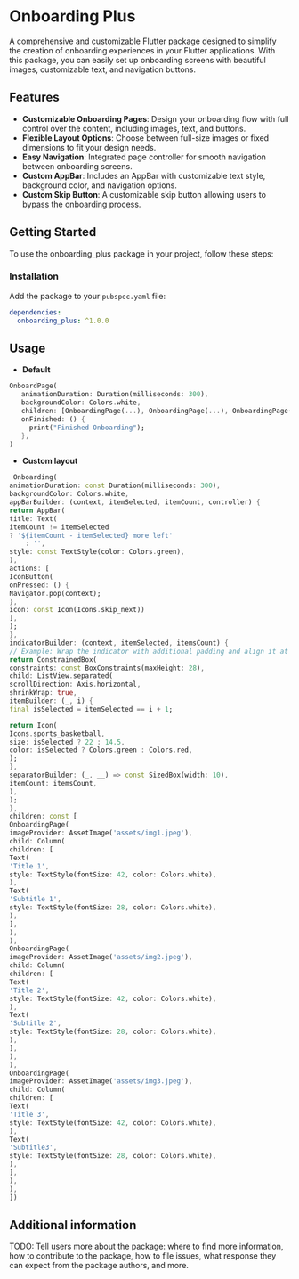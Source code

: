 # Onboarding Plus

A comprehensive and customizable Flutter package designed to simplify the creation of onboarding experiences in your Flutter applications. With this package, you can easily set up onboarding screens with beautiful images, customizable text, and navigation buttons.

## Features

- **Customizable Onboarding Pages**: Design your onboarding flow with full control over the content, including images, text, and buttons.
- **Flexible Layout Options**: Choose between full-size images or fixed dimensions to fit your design needs.
- **Easy Navigation**: Integrated page controller for smooth navigation between onboarding screens.
- **Custom AppBar**: Includes an AppBar with customizable text style, background color, and navigation options.
- **Custom Skip Button**: A customizable skip button allowing users to bypass the onboarding process.

## Getting Started

To use the  onboarding_plus package in your project, follow these steps:

### Installation

Add the package to your `pubspec.yaml` file:

```yaml
dependencies:
  onboarding_plus: ^1.0.0
```
## Usage
- **Default**

```dart
OnboardPage(
   animationDuration: Duration(milliseconds: 300),
   backgroundColor: Colors.white,
   children: [OnboardingPage(...), OnboardingPage(...), OnboardingPage(...)],
   onFinished: () {
     print("Finished Onboarding");
   },
)
```

- **Custom layout**

```dart
 Onboarding(
animationDuration: const Duration(milliseconds: 300),
backgroundColor: Colors.white,
appBarBuilder: (context, itemSelected, itemCount, controller) {
return AppBar(
title: Text(
itemCount != itemSelected
? '${itemCount - itemSelected} more left'
    : '',
style: const TextStyle(color: Colors.green),
),
actions: [
IconButton(
onPressed: () {
Navigator.pop(context);
},
icon: const Icon(Icons.skip_next))
],
);
},
indicatorBuilder: (context, itemSelected, itemsCount) {
// Example: Wrap the indicator with additional padding and align it at the bottom center
return ConstrainedBox(
constraints: const BoxConstraints(maxHeight: 28),
child: ListView.separated(
scrollDirection: Axis.horizontal,
shrinkWrap: true,
itemBuilder: (_, i) {
final isSelected = itemSelected == i + 1;

return Icon(
Icons.sports_basketball,
size: isSelected ? 22 : 14.5,
color: isSelected ? Colors.green : Colors.red,
);
},
separatorBuilder: (_, __) => const SizedBox(width: 10),
itemCount: itemsCount,
),
);
},
children: const [
OnboardingPage(
imageProvider: AssetImage('assets/img1.jpeg'),
child: Column(
children: [
Text(
'Title 1',
style: TextStyle(fontSize: 42, color: Colors.white),
),
Text(
'Subtitle 1',
style: TextStyle(fontSize: 28, color: Colors.white),
),
],
),
),
OnboardingPage(
imageProvider: AssetImage('assets/img2.jpeg'),
child: Column(
children: [
Text(
'Title 2',
style: TextStyle(fontSize: 42, color: Colors.white),
),
Text(
'Subtitle 2',
style: TextStyle(fontSize: 28, color: Colors.white),
),
],
),
),
OnboardingPage(
imageProvider: AssetImage('assets/img3.jpeg'),
child: Column(
children: [
Text(
'Title 3',
style: TextStyle(fontSize: 42, color: Colors.white),
),
Text(
'Subtitle3',
style: TextStyle(fontSize: 28, color: Colors.white),
),
],
),
),
])
```

## Additional information

TODO: Tell users more about the package: where to find more information, how to
contribute to the package, how to file issues, what response they can expect
from the package authors, and more.
